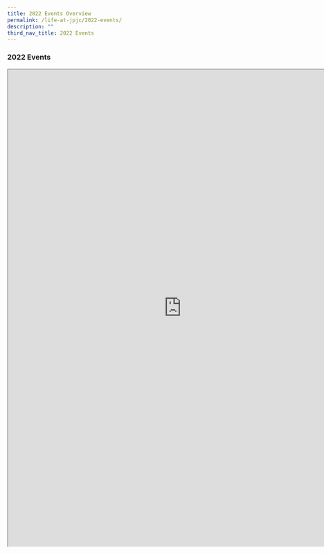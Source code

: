 ```yaml
---
title: 2022 Events Overview
permalink: /life-at-jpjc/2022-events/
description: ""
third_nav_title: 2022 Events
---
```

### **2022 Events**

<iframe src="https://docs.google.com/document/d/e/2PACX-1vRAUb4EPu8kQuOZvClEENwKh8UPEAqeLqI4e-ZSxmfQQku3PYbjIjiUNB2oeCQ9FmVLAYSQw0kG36O1/pub?embedded=true" width=800px height=1100px scrolling="no"></iframe>